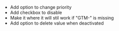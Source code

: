 - Add option to change priority
- Add checkbox to disable
- Make it where it will stil work if "GTM-" is missing
- Add option to delete value when deactivated
